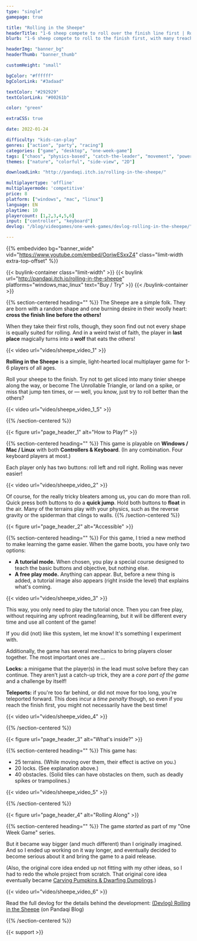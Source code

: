 ```yaml
---
type: "single"
gamepage: true

title: "Rolling in the Sheepe"
headerTitle: "1-6 sheep compete to roll over the finish line first | Rollable shape not required"
blurb: "1-6 sheep compete to roll to the finish first, with many treacherous obstacles trying to turn them into The Unrollable Triangle."

headerImg: "banner_bg"
headerThumb: "banner_thumb"

customHeight: "small"

bgColor: "#ffffff"
bgColorLink: "#3adaad"

textColor: "#292929"
textColorLink: "#00261b"

color: "green"

extraCSS: true

date: 2022-01-24

difficulty: "kids-can-play"
genres: ["action", "party", "racing"]
categories: ["game", "desktop", "one-week-game"]
tags: ["chaos", "physics-based", "catch-the-leader", "movement", "powerups", "shared-map"]
themes: ["nature", "colorful", "side-view", "2D"]

downloadLink: "http://pandaqi.itch.io/rolling-in-the-sheepe/"

multiplayertype: 'offline'
multiplayermode: 'competitive'
price: 8
platform: ["windows", "mac", "linux"]
language: EN
playtime: 10
playercount: [1,2,3,4,5,6]
input: ["controller", "keyboard"]
devlog: "/blog/videogames/one-week-games/devlog-rolling-in-the-sheepe/"

---
```


{{% embedvideo bg="banner_wide" vid="https://www.youtube.com/embed/OorjwESxxZ4" class="limit-width extra-top-offset" %}}

{{< buylink-container class="limit-width" >}}
{{< buylink url="http://pandaqi.itch.io/rolling-in-the-sheepe" platforms="windows,mac,linux" text="Buy / Try" >}} 
{{< /buylink-container >}}

{{% section-centered heading="" %}}
The Sheepe are a simple folk. They are born with a random shape and one burning desire in their woolly heart: **cross the finish line before the others!**

When they take their first rolls, though, they soon find out not every shape is equally suited for rolling. And in a weird twist of faith, the player in **last place** magically turns into a **wolf** that eats the others!

<div class="limit-width">
{{< video url="video/sheepe_video_1" >}}
</div>

**Rolling in the Sheepe** is a simple, light-hearted local multiplayer game for 1-6 players of all ages. 

Roll your sheepe to the finish. Try not to get sliced into many tinier sheepe along the way, or become The Unrollable Triangle, or land on a spike, or miss that jump ten times, or &mdash; well, you know, just try to roll better than the others?

<div class="limit-width">
{{< video url="video/sheepe_video_1_5" >}}
</div>

{{% /section-centered %}}

<!-- HEADING 1 -->
<div class="image-as-heading">
	{{< figure url="page_header_1" alt="How to Play?" >}}
</div>

{{% section-centered heading="" %}}
This game is playable on **Windows / Mac / Linux** with both **Controllers & Keyboard**. (In any combination. Four keyboard players at most.)

Each player only has two buttons: roll left and roll right. Rolling was never easier!

<div class="limit-width">
{{< video url="video/sheepe_video_2" >}}
</div>

Of course, for the really tricky bleaters among us, you can do more than roll. Quick press both buttons to do a **quick jump**. Hold both buttons to **float** in the air. Many of the terrains play with your physics, such as the reverse gravity or the spiderman that clings to walls.
{{% /section-centered %}}

<!-- HEADING 2 -->
<div class="image-as-heading">
	{{< figure url="page_header_2" alt="Accessible" >}}
</div>

{{% section-centered heading="" %}}
For this game, I tried a new method to make learning the game easier. When the game boots, you have only two options:

* **A tutorial mode.** When chosen, you play a special course designed to teach the basic buttons and objective, but nothing else.
* **A free play mode.** Anything can appear. But, before a new thing is added, a tutorial image also appears (right inside the level) that explains what's coming. 

<div class="limit-width">
{{< video url="video/sheepe_video_3" >}}
</div>

This way, you only need to play the tutorial once. Then you can free play, without requiring any upfront reading/learning, but it will be different every time and use all content of the game!

If you did (not) like this system, let me know! It's something I experiment with.

Additionally, the game has several mechanics to bring players closer together.  The most important ones are ...

**Locks:** a minigame that the player(s) in the lead must solve before they can continue. They aren't just a catch-up trick, they are a _core part of the game_ and a challenge by itself!

​**Teleports:​** if you're too far behind, or did not move for too long, you're teleported forward. This does incur a ​_time penalty​_ though, so even if you reach the finish first, you might not necessarily have the best time!

<div class="limit-width">
{{< video url="video/sheepe_video_4" >}}
</div>

{{% /section-centered %}}

<!-- HEADING 3 -->
<div class="image-as-heading">
	{{< figure url="page_header_3" alt="What's inside?" >}}
</div>

{{% section-centered heading="" %}}
This game has:
* 25 terrains. (While moving over them, their effect is active on you.)
* 20 locks. (See explanation above.)
* 40 obstacles. (Solid tiles can have obstacles on them, such as deadly spikes or trampolines.)

<div class="limit-width">
{{< video url="video/sheepe_video_5" >}}
</div>

{{% /section-centered %}}

<!-- HEADING 4 -->
<div class="image-as-heading">
	{{< figure url="page_header_4" alt="Rolling Along" >}}
</div>

{{% section-centered heading="" %}}
The game _started_ as part of my "One Week Game" series. 

But it became way bigger (and much different) than I originally imagined. And so I ended up working on it way longer, and eventually decided to become serious about it and bring the game to a paid release.

(Also, the original core idea ended up not fitting with my other ideas, so I had to redo the whole project from scratch. That original core idea eventually became [Carving Pumpkins & Dwarfing Dumplings](https://pandaqi.com/carving-pumpkins-and-dwarfing-dumplings).)

<div class="limit-width">
{{< video url="video/sheepe_video_6" >}}
</div>

Read the full devlog for the details behind the development: [(Devlog) Rolling in the Sheepe​](/blog/videogames/one-week-games/devlog-rolling-in-the-sheepe) (on Pandaqi Blog)

{{% /section-centered %}}

{{< support >}}